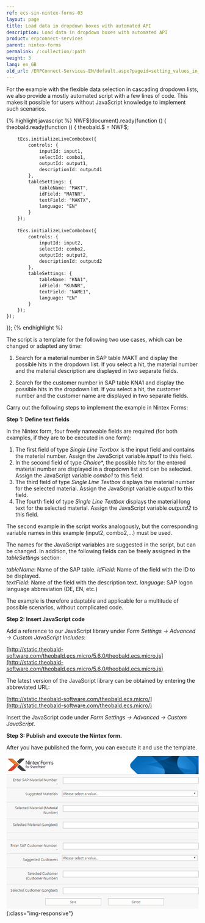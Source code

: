 ```yaml
---
ref: ecs-sin-nintex-forms-03
layout: page
title: Load data in dropdown boxes with automated API
description: Load data in dropdown boxes with automated API
product: erpconnect-services
parent: nintex-forms
permalink: /:collection/:path
weight: 3
lang: en_GB
old_url: /ERPConnect-Services-EN/default.aspx?pageid=setting_values_in_dropdown_boxes
---
```


For the example with the flexible data selection in cascading dropdown lists, we also provide a mostly automated script with a few lines of code.
This makes it possible for users without JavaScript knowledge to implement such scenarios. 
 
{% highlight javascript %}
NWF$(document).ready(function () {
    theobald.ready(function () {
        theobald.$ = NWF$;

        tEcs.initializeLiveCombobox({
            controls: {
                inputId: input1,
                selectId: combo1,
                outputId: output1,
                descriptionId: outputd1
            },
            tableSettings: {
                tableName: "MAKT",
                idField: "MATNR",
                textField: "MAKTX",
                language: "EN"
            }
        });
        
        tEcs.initializeLiveCombobox({
            controls: {
                inputId: input2,
                selectId: combo2,
                outputId: output2,
                descriptionId: outputd2
            },
            tableSettings: {
                tableName: "KNA1",
                idField: "KUNNR",
                textField: "NAME1",
                language: "EN"
            }
        });
    });
});
{% endhighlight %}


The script is a template for the following two use cases, which can be changed or adapted any time: 

1. Search for a material number in SAP table MAKT and display the possible hits in the dropdown list. If you select a hit, the material number and the material description are displayed in two separate fields.

2. Search for the customer number in SAP table KNA1 and display the possible hits in the dropdown list. If you select a hit, the customer number and the customer name are displayed in two separate fields.


Carry out the following steps to implement the example in Nintex Forms: 

**Step 1: Define text fields**

In the Nintex form, four freely nameable fields are required (for both examples, if they are to be executed in one form): 

1. The first field of type *Single Line Textbox* is the input field and contains the material number. Assign the JavaScript variable *input1* to this field.
2. In the second field of type *Choice**, the possible hits for the entered material number are displayed in a dropdown list and can be selected. Assign the JavaScript variable *combo1* to this field.
3. The third field of type *Single Line Textbox* displays the material number for the selected material. Assign the JavaScript variable *output1* to this field.  	
4. The fourth field of type *Single Line Textbox* displays the material long text for the selected material. Assign the JavaScript variable *outputd2* to this field.  

The second example in the script works analogously, but the corresponding variable names in this example (input2, combo2,...) must be used. 

The names for the JavaScript variables are suggested in the script, but can be changed.
In addition, the following fields can be freely assigned in the *tableSettings* section: 

*tableName*: Name of the SAP table.
*idField*: Name of the field with the ID to be displayed.  
*textField*: Name of the field with the description text.
*language*: SAP logon language abbreviation (DE, EN, etc.)

The example is therefore adaptable and applicable for a multitude of possible scenarios, without complicated code.  


**Step 2: Insert JavaScript code**

Add a reference to our JavaScript library under *Form Settings -> Advanced -> Custom JavaScript Includes*:

[http://static.theobald-software.com/theobald.ecs.micro/5.6.0/theobald.ecs.micro.js](http://static.theobald-software.com/theobald.ecs.micro/5.6.0/theobald.ecs.micro.js)

The latest version of the JavaScript library can be obtained by entering the abbreviated URL:

[http://static.theobald-software.com/theobald.ecs.micro/](http://static.theobald-software.com/theobald.ecs.micro/)

Insert the JavaScript code under *Form Settings -> Advanced -> Custom JavaScript*.


**Step 3: Publish and execute the Nintex form.**

After you have published the form, you can execute it and use the template.

![nintex-forms-js-dropdown-09](/img/content/nintex-forms-js-dropdown-09.gif){:class="img-responsive"}









